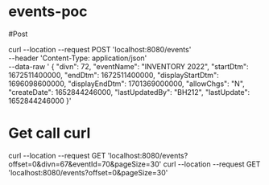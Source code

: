 # events-poc

#Post

curl --location --request POST 'localhost:8080/events' \
--header 'Content-Type: application/json' \
--data-raw '        {
            "divn": 72,
            "eventName": "INVENTORY 2022",
            "startDtm": 1672511400000,
            "endDtm": 1672511400000,
            "displayStartDtm": 1696098600000,
            "displayEndDtm": 1701369000000,
            "allowChgs": "N",
            "createDate": 1652844246000,
            "lastUpdatedBy": "BH212",
            "lastUpdate": 1652844246000
        }'
# Get call curl

curl --location --request GET 'localhost:8080/events?offset=0&divn=67&eventId=70&pageSize=30'
curl --location --request GET 'localhost:8080/events?offset=0&pageSize=30'
